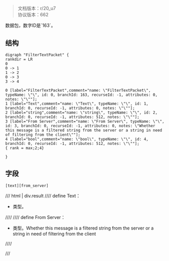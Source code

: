 # <!-- md:samp FilterTextPacket -->

> 文档版本：r/20_u7<br/>协议版本：662

<!-- md:samp FilterTextPacket -->数据包，数字ID是`163`。

## 结构

```viz
digraph "FilterTextPacket" {
rankdir = LR
0
0 -> 1
1 -> 2
0 -> 3
3 -> 4

0 [label="FilterTextPacket",comment="name: \"FilterTextPacket\", typeName: \"\", id: 0, branchId: 163, recurseId: -1, attributes: 0, notes: \"\""];
1 [label="Text",comment="name: \"Text\", typeName: \"\", id: 1, branchId: 0, recurseId: -1, attributes: 0, notes: \"\""];
2 [label="string",comment="name: \"string\", typeName: \"\", id: 2, branchId: 0, recurseId: -1, attributes: 512, notes: \"\""];
3 [label="From Server",comment="name: \"From Server\", typeName: \"\", id: 3, branchId: 0, recurseId: -1, attributes: 0, notes: \"Whether this message is a filtered string from the server or a string in need of filtering from the client\""];
4 [label="bool",comment="name: \"bool\", typeName: \"\", id: 4, branchId: 0, recurseId: -1, attributes: 512, notes: \"\""];
{ rank = max;2;4}

}

```

## 字段

```title='FilterTextPacket'
[text][from_server]
```

/// html | div.result
//// define
Text：[<!-- md:samp string -->](../types/string.md)

- <!-- md:samp string -->类型。


////
//// define
From Server：<!-- md:samp bool -->

- <!-- md:samp bool -->类型。Whether this message is a filtered string from the server or a string in need of filtering from the client


////

///


